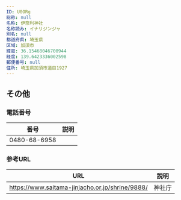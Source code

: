 ```yaml
---
ID: U0ORg
総称: null
名称: 伊奈利神社
名称読み: イナリジンジャ
別名: null
都道府県: 埼玉県
区域: 加須市
緯度: 36.15468046700944
経度: 139.6423336002598
郵便番号: null
住所: 埼玉県加須市道目1927
---
```


## その他

### 電話番号

| 番号         | 説明 |
| ------------ | ---- |
| 0480-68-6958 |      |

### 参考URL

| URL                                             | 説明   |
| ----------------------------------------------- | ------ |
| https://www.saitama-jinjacho.or.jp/shrine/9888/ | 神社庁 |
